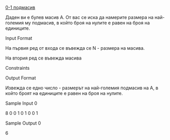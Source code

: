 [0-1 подмасив](https://www.hackerrank.com/contests/sda-homework-9/challenges/0-1-1/)

Даден ви е булев масив A. От вас се иска да намерите размера на най-големия му подмасив, в който броя на нулите е равен на броя на единиците.

Input Format

На първия ред от входа се въвежда се N - размерa на масива.

На втория ред се въвежда масивa 

Constraints


Output Format

Извежда се едно число - размерът на най-големия подмасив на A, в който броят на единиците е равен на броя на нулите.

Sample Input 0

8 
0 0 1 0 1 0 0 1

Sample Output 0

6

